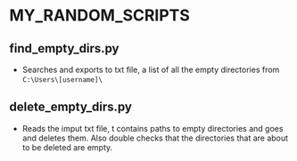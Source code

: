 # MY_RANDOM_SCRIPTS

## find_empty_dirs.py

- Searches and exports to txt file, a list of all the empty directories from `C:\Users\[username]\`


## delete_empty_dirs.py

- Reads the imput txt file, t contains paths to empty directories and goes and deletes them. Also double checks that the directories that are about to be deleted are empty. 